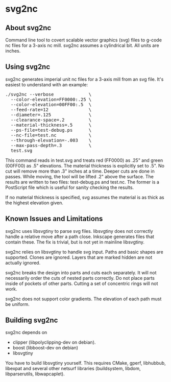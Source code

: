 svg2nc
======

## About svg2nc

Command line tool to covert scalable vector graphics (svg) files to g-code nc files for a 3-axis nc mill. svg2nc assumes a cylindrical bit. All units are inches.


## Using svg2nc

svg2nc generates imperial unit nc files for a 3-axis mill from an svg file. It's easiest to understand with an example:

<pre>
./svg2nc --verbose             \
  --color-elevation=FF0000:.25 \
  --color-elevation=00FF00:.5  \
  --feed-rate=12               \
  --diameter=.125              \
  --clearance-space=.2         \
  --material-thickness=.5      \
  --ps-file=test-debug.ps      \
  --nc-file=test.nc            \
  --through-elevation=-.003    \
  --max-pass-depth=.3          \
  test.svg
</pre>

This command reads in test.svg and treats red (FF0000) as .25" and green (00FF00) as .5" elevations. The material thickness is explicitly set to .5". No cut will remove more than .3" inches at a time. Deeper cuts are done in passes. While moving, the tool will be lifted .2" above the surface. The results are written to two files: test-debug.ps and test.nc. The former is a PostScript file which is useful for sanity checking the results.

If no material thickness is specified, svg assumes the material is as thick as the highest elevation given.


## Known Issues and Limitations

svg2nc uses libsvgtiny to parse svg files. libsvgtiny does not correctly handle a relative move after a path close. Inkscape generates files that contain these. The fix is trivial, but is not yet in mainline libsvgtiny.

svg2nc relies on libsvgtiny to handle svg input. Paths and basic shapes are supported. Clones are ignored. Layers that are marked hidden are not actually ignored.

svg2nc breaks the design into parts and cuts each separately. It will not necessarily order the cuts of nested parts correctly. Do not place parts inside of pockets of other parts. Cutting a set of concentric rings will not work.

svg2nc does not support color gradients. The elevation of each path must be uniform.


## Building svg2nc

svg2nc depends on
* clipper (libpolyclipping-dev on debian).
* boost (libboost-dev on debian)
* libsvgtiny

You have to build libsvgtiny yourself. This requires CMake, gperf, libhubbub, libexpat and several other netsurf libraries (buildsystem, libdom, libparserutils, libwapcaplet).
